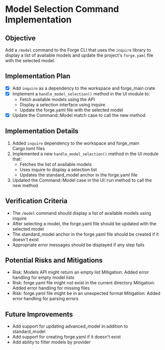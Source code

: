 # Model Selection Command Implementation

## Objective
Add a `/model` command to the Forge CLI that uses the `inquire` library to display a list of available models and update the project's `forge.yaml` file with the selected model.

## Implementation Plan
- [x] Add `inquire` as a dependency to the workspace and forge_main crate
- [x] Implement a `handle_model_selection()` method in the UI module to:
  - Fetch available models using the API
  - Display a selection interface using inquire
  - Update the forge.yaml file with the selected model
- [x] Update the Command::Model match case to call the new method

## Implementation Details
1. Added `inquire` dependency to the workspace and forge_main Cargo.toml files
2. Implemented a new `handle_model_selection()` method in the UI module that:
   - Fetches the list of available models
   - Uses inquire to display a selection list
   - Updates the standard_model anchor in the forge.yaml file
3. Updated the Command::Model case in the UI::run method to call the new method

## Verification Criteria
- The `/model` command should display a list of available models using inquire
- After selecting a model, the forge.yaml file should be updated with the selected model
- The standard_model anchor in the forge.yaml file should be created if it doesn't exist
- Appropriate error messages should be displayed if any step fails

## Potential Risks and Mitigations
- Risk: Models API might return an empty list
  Mitigation: Added error handling for empty model lists
- Risk: forge.yaml file might not exist in the current directory
  Mitigation: Added error handling for missing files
- Risk: forge.yaml file might be in an unexpected format
  Mitigation: Added error handling for parsing errors

## Future Improvements
- Add support for updating advanced_model in addition to standard_model
- Add support for creating forge.yaml if it doesn't exist
- Add ability to filter models by provider